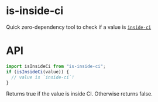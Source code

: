 # is-inside-ci

Quick zero-dependency tool to check if a value is [`inside-ci`](https://www.npmjs.com/package/inside-ci)

# API

```js
import isInsideCi from "is-inside-ci";
if (isInsideCi(value)) {
  // value is `inside-ci`!
}
```

Returns true if the value is inside CI. Otherwise returns false.

